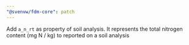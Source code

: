 ```yaml
---
"@svenvw/fdm-core": patch
---
```


Add `a_n_rt` as property of soil analysis. It represents the total nitrogen content (mg N / kg) to reported on a soil analysis
